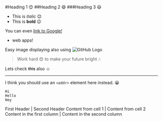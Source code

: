 #Heading 1 :blush:
##Heading 2 :smile:
###Heading 3 :smiley:

- This is *italic* :relieved:
- This is **bold** :wink: 

 You can even [link to Google!](http://google.com)
 * web apps!

Easy image displaying also using ![GitHub Logo](/images/logo.png)


> Work hard :heart_eyes:
> to make your future bright :notes: 


Lets check ~~this~~ also :relaxed:

---

I think you should use an
`<addr>` element here instead. :grinning:
```  
Hi
Hello
Hey
```

First Header | Second Header
Content from cell 1 | Content from cell 2
Content in the first column | Content in the second column
 


